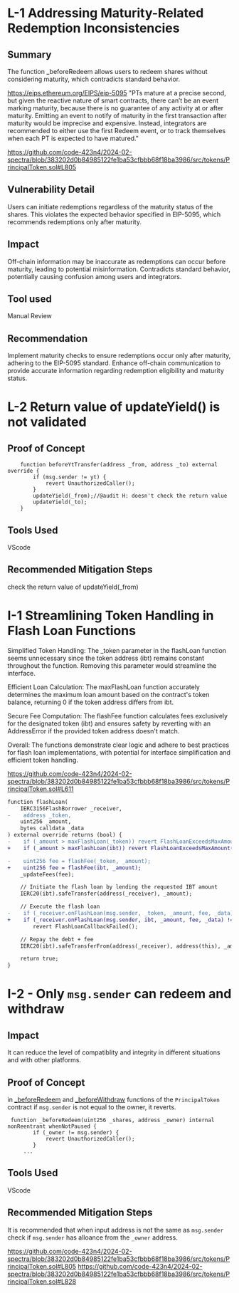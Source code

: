 # L-1 Addressing Maturity-Related Redemption Inconsistencies

## Summary
The function _beforeRedeem allows users to redeem shares without considering maturity, which contradicts standard behavior.

https://eips.ethereum.org/EIPS/eip-5095
"PTs mature at a precise second, but given the reactive nature of smart contracts, there can’t be an event marking maturity, because there is no guarantee of any activity at or after maturity. Emitting an event to notify of maturity in the first transaction after maturity would be imprecise and expensive. Instead, integrators are recommended to either use the first Redeem event, or to track themselves when each PT is expected to have matured."

https://github.com/code-423n4/2024-02-spectra/blob/383202d0b84985122fe1ba53cfbbb68f18ba3986/src/tokens/PrincipalToken.sol#L805

## Vulnerability Detail
Users can initiate redemptions regardless of the maturity status of the shares. This violates the expected behavior specified in EIP-5095, which recommends redemptions only after maturity.

## Impact
Off-chain information may be inaccurate as redemptions can occur before maturity, leading to potential misinformation.
Contradicts standard behavior, potentially causing confusion among users and integrators.

## Tool used
Manual Review

## Recommendation
Implement maturity checks to ensure redemptions occur only after maturity, adhering to the EIP-5095 standard. Enhance off-chain communication to provide accurate information regarding redemption eligibility and maturity status.

# L-2 Return value of updateYield() is not validated

## Proof of Concept

```solidity
    function beforeYtTransfer(address _from, address _to) external override {
        if (msg.sender != yt) {
            revert UnauthorizedCaller();
        }
        updateYield(_from);//@audit H: doesn't check the return value
        updateYield(_to);
    }
```
## Tools Used
VScode
## Recommended Mitigation Steps
check the return value of updateYield(_from)

# I-1 Streamlining Token Handling in Flash Loan Functions
Simplified Token Handling: The _token parameter in the flashLoan function seems unnecessary since the token address (ibt) remains constant throughout the function. Removing this parameter would streamline the interface.

Efficient Loan Calculation: The maxFlashLoan function accurately determines the maximum loan amount based on the contract's token balance, returning 0 if the token address differs from ibt.

Secure Fee Computation: The flashFee function calculates fees exclusively for the designated token (ibt) and ensures safety by reverting with an AddressError if the provided token address doesn't match.

Overall: The functions demonstrate clear logic and adhere to best practices for flash loan implementations, with potential for interface simplification and efficient token handling.

https://github.com/code-423n4/2024-02-spectra/blob/383202d0b84985122fe1ba53cfbbb68f18ba3986/src/tokens/PrincipalToken.sol#L611

```diff
function flashLoan(
    IERC3156FlashBorrower _receiver,
-    address _token,
    uint256 _amount,
    bytes calldata _data
) external override returns (bool) {
-    if (_amount > maxFlashLoan(_token)) revert FlashLoanExceedsMaxAmount();
+    if (_amount > maxFlashLoan(ibt)) revert FlashLoanExceedsMaxAmount();

-    uint256 fee = flashFee(_token, _amount);
+    uint256 fee = flashFee(ibt, _amount);
    _updateFees(fee);

    // Initiate the flash loan by lending the requested IBT amount
    IERC20(ibt).safeTransfer(address(_receiver), _amount);

    // Execute the flash loan
-    if (_receiver.onFlashLoan(msg.sender, _token, _amount, fee, _data) != ON_FLASH_LOAN)
+    if (_receiver.onFlashLoan(msg.sender, ibt, _amount, fee, _data) != ON_FLASH_LOAN)
        revert FlashLoanCallbackFailed();

    // Repay the debt + fee
    IERC20(ibt).safeTransferFrom(address(_receiver), address(this), _amount + fee);

    return true;
}
```


# I-2 - Only `msg.sender` can redeem and withdraw
## Impact
It can reduce the level of compatiblity and integrity in different situations and with other platforms. 
## Proof of Concept
in [_beforeRedeem](https://github.com/code-423n4/2024-02-spectra/blob/383202d0b84985122fe1ba53cfbbb68f18ba3986/src/tokens/PrincipalToken.sol#L806) and [_beforeWithdraw](https://github.com/code-423n4/2024-02-spectra/blob/383202d0b84985122fe1ba53cfbbb68f18ba3986/src/tokens/PrincipalToken.sol#L829) functions of the `PrincipalToken` contract if `msg.sender` is not equal to the owner, it reverts.
```solidity
 function _beforeRedeem(uint256 _shares, address _owner) internal nonReentrant whenNotPaused {
        if (_owner != msg.sender) {
            revert UnauthorizedCaller();
        }
     ...
```

## Tools Used
VScode
## Recommended Mitigation Steps
It is recommended that when input address is not the same as `msg.sender` check if `msg.sender` has alloance from the `_owner` address.  

https://github.com/code-423n4/2024-02-spectra/blob/383202d0b84985122fe1ba53cfbbb68f18ba3986/src/tokens/PrincipalToken.sol#L805
https://github.com/code-423n4/2024-02-spectra/blob/383202d0b84985122fe1ba53cfbbb68f18ba3986/src/tokens/PrincipalToken.sol#L828
